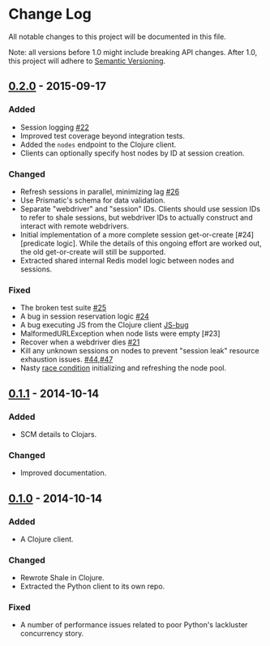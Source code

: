 # Change Log
All notable changes to this project will be documented in this file.

Note: all versions before 1.0 might include breaking API changes. After 1.0,
this project will adhere to [Semantic Versioning](http://semver.org/).

## [0.2.0] - 2015-09-17
### Added
- Session logging [#22]
- Improved test coverage beyond integration tests.
- Added the `nodes` endpoint to the Clojure client.
- Clients can optionally specify host nodes by ID at session creation.

### Changed
- Refresh sessions in parallel, minimizing lag [#26]
- Use Prismatic's schema for data validation.
- Separate "webdriver" and "session" IDs. Clients should use session IDs to
refer to shale sessions, but webdriver IDs to actually construct and interact
with remote webdrivers.
- Initial implementation of a more complete session get-or-create [#24][predicate
logic]. While the details of this ongoing effort are worked out, the old
get-or-create will still be supported.
- Extracted shared internal Redis model logic between nodes and sessions.

### Fixed
- The broken test suite [#25]
- A bug in session reservation logic [#24]
- A bug executing JS from the Clojure client [JS-bug]
- MalformedURLException when node lists were empty [#23]
- Recover when a webdriver dies [#21]
- Kill any unknown sessions on nodes to prevent "session leak" resource
exhaustion issues. [#44],[#47]
- Nasty [race condition][node-race] initializing and refreshing the node pool.

## [0.1.1] - 2014-10-14
### Added
- SCM details to Clojars.

### Changed
- Improved documentation.

## [0.1.0] - 2014-10-14
### Added
- A Clojure client.

### Changed
- Rewrote Shale in Clojure.
- Extracted the Python client to its own repo.

### Fixed
- A number of performance issues related to poor Python's lackluster
concurrency story.

[unreleased]: https://github.com/cardforcoin/shale/compare/v0.2.0...HEAD
[0.2.0]: https://github.com/cardforcoin/shale/compare/v0.1.1...v0.2.0
[0.1.1]: https://github.com/cardforcoin/shale/compare/3fc098ef45d...v0.1.1
[0.1.0]: https://github.com/cardforcoin/shale/compare/80d62f3dcc3c...3fc098ef45d
[#24]: https://github.com/cardforcoin/shale/issues/24
[#22]: https://github.com/cardforcoin/shale/issues/22
[#25]: https://github.com/cardforcoin/shale/issues/25
[JS-bug]: https://github.com/cardforcoin/shale/commit/25daad9aadb37d34482c76aa0f4ee57f4d93828b
[#24]: https://github.com/cardforcoin/shale/issues/23
[#21]: https://github.com/cardforcoin/shale/issues/21
[#26]: https://github.com/cardforcoin/shale/issues/26
[#44]: https://github.com/cardforcoin/shale/issues/44
[#47]: https://github.com/cardforcoin/shale/issues/47
[node-race]: https://github.com/cardforcoin/shale/commit/4ab8b417d0c724f0af269e34b8d4c611a31c6c09
